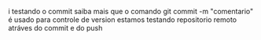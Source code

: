 i
testando o commit
saiba mais que o comando git commit -m "comentario"
é usado para controle de version
estamos testando repositorio remoto atráves do commit e do push

